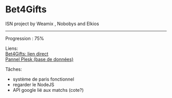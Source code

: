 # Bet4Gifts

ISN project by Weamix , Nobobys and Elkios



---

Progression : 75%

Liens:
<br>
<a href="https://bet4gifts.web-edu.fr">Bet4Gifts: lien direct</a>
<br>
<a href="https://plesk1.dyjix.eu:8443"> Pannel Plesk (base de données)</a>

Tâches:

- système de paris fonctionnel
- regarder le NodeJS
- API google lié aux matchs (cote?)

